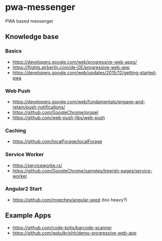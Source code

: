 # pwa-messenger
PWA based messenger

## Knowledge base
### Basics
* https://developers.google.com/web/progressive-web-apps/
* https://flights.airberlin.com/de-DE/progressive-web-app
* https://developers.google.com/web/updates/2015/12/getting-started-pwa

### Web Push
* https://developers.google.com/web/fundamentals/engage-and-retain/push-notifications/
* https://github.com/GoogleChrome/propel
* https://github.com/web-push-libs/web-push

### Caching
* https://github.com/localForage/localForage

### Service Worker
* https://serviceworke.rs/
* https://github.com/GoogleChrome/samples/tree/gh-pages/service-worker

### Angular2 Start
* https://github.com/mgechev/angular-seed (too heavy?)

## Example Apps

* https://github.com/code-kotis/barcode-scanner
* https://github.com/gokulkrishh/demo-progressive-web-app
